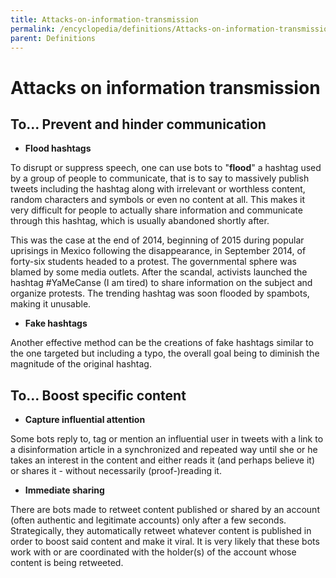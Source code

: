 ```yaml
---
title: Attacks-on-information-transmission
permalink: /encyclopedia/definitions/Attacks-on-information-transmission/
parent: Definitions
---
```


# Attacks on information transmission

## To... Prevent and hinder communication

- **Flood hashtags**

To disrupt or suppress speech, one can use bots to "**flood**" a hashtag used by a group of people to communicate, that is to say to massively publish tweets including the hashtag along with irrelevant or worthless content, random characters and symbols or even no content at all. This makes it very difficult for people to actually share information and communicate through this hashtag, which is usually abandoned shortly after.

This was the case at the end of 2014, beginning of 2015 during popular uprisings in Mexico following the disappearance, in September 2014, of forty-six students headed to a protest. The governmental sphere was blamed by some media outlets. After the scandal, activists launched the hashtag #YaMeCanse (I am tired) to share information on the subject and organize protests. The trending hashtag was soon flooded by spambots, making it unusable.

- **Fake hashtags**

Another effective method can be the creations of fake hashtags similar to the one targeted but including a typo, the overall goal being to diminish the magnitude of the original hashtag.

## To... Boost specific content

- **Capture influential attention**

Some bots reply to, tag or mention an influential user in tweets with a link to a disinformation article in a synchronized and repeated way until she or he takes an interest in the content and either reads it (and perhaps believe it) or shares it - without necessarily (proof-)reading it.

- **Immediate sharing**

There are bots made to retweet content published or shared by an account (often authentic and legitimate accounts) only after a few seconds. Strategically, they automatically retweet whatever content is published in order to boost said content and make it viral. It is very likely that these bots work with or are coordinated with the holder(s) of the account whose content is being retweeted.

